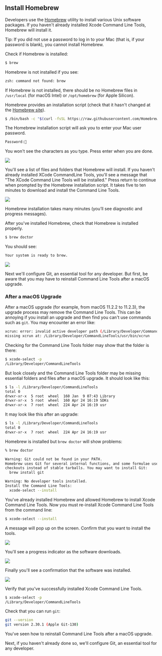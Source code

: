 ## Install Homebrew

Developers use the [Homebrew](https://brew.sh/) utility to install various Unix software packages. If you haven't already installed Xcode Command Line Tools, Homebrew will install it.

Tip: If you did not use a password to log in to your Mac (that is, if your password is blank), you cannot install Homebrew.

Check if Homebrew is installed:

```bash
$ brew
```

Homebrew is not installed if you see:

```bash
zsh: command not found: brew
```

If Homebrew is not installed, there should be no Homebrew files in  `/usr/local` (for macOS Intel) or `/opt/homebrew` (for Apple Silicon).

Homebrew provides an installation script (check that it hasn't changed at the [Homebrew site](https://brew.sh/)).

```bash
$ /bin/bash -c "$(curl -fsSL https://raw.githubusercontent.com/Homebrew/install/HEAD/install.sh)"
```

The Homebrew installation script will ask you to enter your Mac user password.

```bash
Password:🔑
```

You won't see the characters as you type. Press enter when you are done.

![](/assets/images/ruby/homebrew-enter-password.png)

You'll see a list of files and folders that Homebrew will install. If you haven't already installed XCode CommandLine Tools, you'll see a message that "The XCode Command Line Tools will be installed." Press return to continue when prompted by the Homebrew installation script. It takes five to ten minutes to download and install the Command Line Tools.

![](/assets/images/ruby/install-homebrew.png)

Homebrew installation takes many minutes (you’ll see diagnostic and progress messages).

After you've installed Homebrew, check that Homebrew is installed properly.

```bash
$ brew doctor
```

You should see:

```bash
Your system is ready to brew.
```

![](/assets/images/ruby/brew-doctor.png)

Next we'll configure Git, an essential tool for any developer. But first, be aware that you may have to reinstall Command Line Tools after a macOS upgrade.

### After a macOS Upgrade

After a macOS upgrade (for example, from macOS 11.2.2 to 11.2.3), the upgrade process may remove the Command Line Tools. This can be annoying if you install an upgrade and then find you can't use commands such as `git`. You may encounter an error like:

```bash
xcrun: error: invalid active developer path (/Library/Developer/CommandLineTools),
missing xcrun at: /Library/Developer/CommandLineTools/usr/bin/xcrun
```

Checking for the Command Line Tools folder may show that the folder is there:

```bash
$ xcode-select -p
/Library/Developer/CommandLineTools
```

But look closely and the Command Line Tools folder may be missing essential folders and files after a macOS upgrade. It should look like this:

```bash
$ ls -l /Library/Developer/CommandLineTools
total 0
drwxr-xr-x  5 root  wheel  160 Jan  9 07:43 Library
drwxr-xr-x  5 root  wheel  160 Apr 24 16:19 SDKs
drwxr-xr-x  7 root  wheel  224 Apr 24 16:19 usr
```

It may look like this after an upgrade:

```bash
$ ls -l /Library/Developer/CommandLineTools
total 0
drwxr-xr-x  7 root  wheel  224 Apr 24 16:19 usr
```

Homebrew is installed but `brew doctor` will show problems:

```bash
% brew doctor

Warning: Git could not be found in your PATH.
Homebrew uses Git for several internal functions, and some formulae use Git
checkouts instead of stable tarballs. You may want to install Git:
  brew install git

Warning: No developer tools installed.
Install the Command Line Tools:
  xcode-select --install
```

You've already installed Homebrew and allowed Homebrew to install Xcode Command Line Tools. Now you must re-install Xcode Command Line Tools from the command line:

```bash
$ xcode-select --install
```

A message will pop up on the screen. Confirm that you want to install the tools.

![](/assets/images/ruby/install-Xcode-CLT.png)

You'll see a progress indicator as the software downloads.

![](/assets/images/ruby/install-Xcode-CLT-progress.png)

Finally you'll see a confirmation that the software was installed.

![](/assets/images/ruby/install-Xcode-CLT-progress.png)

Verify that you've successfully installed Xcode Command Line Tools.

```bash
$ xcode-select -p
/Library/Developer/CommandLineTools
```

Check that you can run `git`:

```bash
git --version
git version 2.30.1 (Apple Git-130)
```

You've seen how to reinstall Command Line Tools after a macOS upgrade.

Next, if you haven't already done so, we'll configure Git, an essential tool for any developer.
